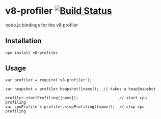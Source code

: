 # v8-profiler [![Build Status](https://secure.travis-ci.org/Skomski/v8-profiler.png?branch=master)](http://travis-ci.org/Skomski/v8-profiler)

node.js bindings for the v8 profiler

## Installation

    npm install v8-profiler

## Usage

    var profiler = require('v8-profiler');

    var heapshot = profiler.heapshot([name]);  // takes a heapSnapshot

    profiler.startProfiling([name]);                  // start cpu profiling
    var cpuProfile = profiler.stopProfiling([name]);  // stop cpu profiling
